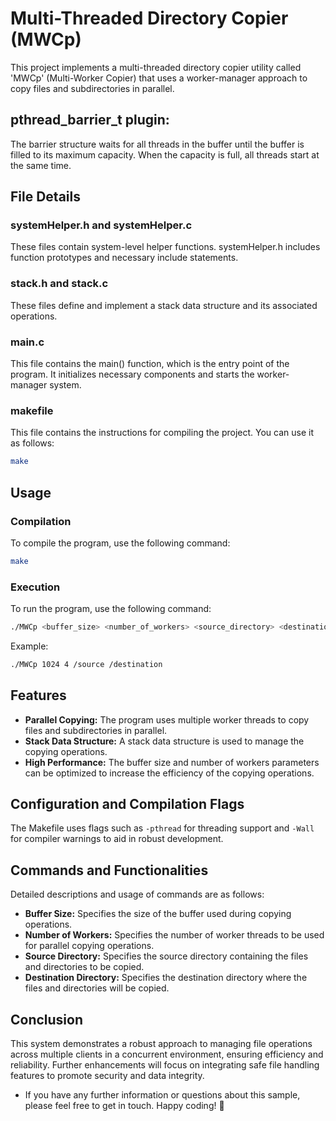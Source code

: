 
# Multi-Threaded Directory Copier (MWCp)

This project implements a multi-threaded directory copier utility called 'MWCp' (Multi-Worker Copier) that uses a worker-manager approach to copy files and subdirectories in parallel.

## pthread_barrier_t plugin:

The barrier structure waits for all threads in the buffer until the buffer is filled to its maximum capacity. When the capacity is full, all threads start at the same time.

## File Details

### systemHelper.h and systemHelper.c
These files contain system-level helper functions. systemHelper.h includes function prototypes and necessary include statements.

### stack.h and stack.c
These files define and implement a stack data structure and its associated operations.

### main.c
This file contains the main() function, which is the entry point of the program. It initializes necessary components and starts the worker-manager system.

### makefile
This file contains the instructions for compiling the project. You can use it as follows:
```bash
make
```

## Usage

### Compilation
To compile the program, use the following command:
```bash
make
```

### Execution
To run the program, use the following command:
```bash
./MWCp <buffer_size> <number_of_workers> <source_directory> <destination_directory>
```

Example:
```bash
./MWCp 1024 4 /source /destination
```

## Features

* **Parallel Copying:** The program uses multiple worker threads to copy files and subdirectories in parallel.
* **Stack Data Structure:** A stack data structure is used to manage the copying operations.
* **High Performance:** The buffer size and number of workers parameters can be optimized to increase the efficiency of the copying operations.

## Configuration and Compilation Flags

The Makefile uses flags such as `-pthread` for threading support and `-Wall` for compiler warnings to aid in robust development.

## Commands and Functionalities

Detailed descriptions and usage of commands are as follows:

* **Buffer Size:** Specifies the size of the buffer used during copying operations.
* **Number of Workers:** Specifies the number of worker threads to be used for parallel copying operations.
* **Source Directory:** Specifies the source directory containing the files and directories to be copied.
* **Destination Directory:** Specifies the destination directory where the files and directories will be copied.

## Conclusion

This system demonstrates a robust approach to managing file operations across multiple clients in a concurrent environment, ensuring efficiency and reliability. Further enhancements will focus on integrating safe file handling features to promote security and data integrity.

* If you have any further information or questions about this sample, please feel free to get in touch. Happy coding! 🚀
